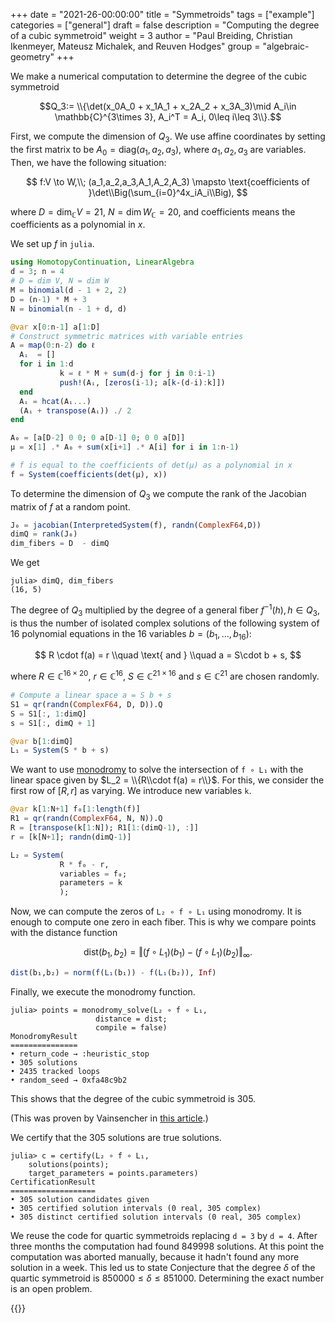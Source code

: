 +++
date = "2021-26-00:00:00"
title = "Symmetroids"
tags = ["example"]
categories = ["general"]
draft = false
description = "Computing the degree of a cubic symmetroid"
weight = 3
author = "Paul Breiding, Christian Ikenmeyer, Mateusz Michalek, and Reuven Hodges"
group = "algebraic-geometry"
+++


We make a numerical computation to determine the degree of the cubic symmetroid

$$Q_3:= \\{\det(x_0A_0 + x_1A_1 + x_2A_2 + x_3A_3)\mid A_i\in \mathbb{C}^{3\times 3}, A_i^T = A_i, 0\leq i\leq 3\\}.$$

First, we compute the dimension of $Q_3$.
We use affine coordinates by setting the first matrix to be $A_0 = \mathrm{diag}(a_{1},a_{2},a_3)$, where $a_1,a_2,a_3$ are variables. Then, we have the following situation:

$$
f:V \to W,\\;
 (a_1,a_2,a_3,A_1,A_2,A_3) \mapsto \text{coefficients of }\det\\Big(\sum_{i=0}^4x_iA_i\\Big),
$$

where $D = \dim_{\mathbb C} V = 21$, $N = \dim W_{\mathbb C}  = 20$, and coefficients means the coefficients as a polynomial in $x$.

We set up $f$ in `julia`.

```julia
using HomotopyContinuation, LinearAlgebra
d = 3; n = 4
# D = dim V, N = dim W
M = binomial(d - 1 + 2, 2)
D = (n-1) * M + 3
N = binomial(n - 1 + d, d)

@var x[0:n-1] a[1:D]
# Construct symmetric matrices with variable entries
A = map(0:n-2) do ℓ
  Aᵢ  = []
  for i in 1:d
           k = ℓ * M + sum(d-j for j in 0:i-1)
           push!(Aᵢ, [zeros(i-1); a[k-(d-i):k]])
  end
  Aᵢ = hcat(Aᵢ...)
  (Aᵢ + transpose(Aᵢ)) ./ 2
end

A₀ = [a[D-2] 0 0; 0 a[D-1] 0; 0 0 a[D]]
μ = x[1] .* A₀ + sum(x[i+1] .* A[i] for i in 1:n-1)

# f is equal to the coefficients of det(μ) as a polynomial in x
f = System(coefficients(det(μ), x))
```

To determine the dimension of $Q_3$ we compute the rank of the Jacobian matrix of $f$ at a random point.

```julia
J₀ = jacobian(InterpretedSystem(f), randn(ComplexF64,D))
dimQ = rank(J₀)
dim_fibers = D  - dimQ
```

We get
```julia-repl
julia> dimQ, dim_fibers
(16, 5)
```

The degree of $Q_3$ multiplied by the degree of a general fiber $f^{-1}(h), h\in Q_3,$ is thus the number of isolated complex solutions of the following system of $16$ polynomial equations in the $16$ variables $b=(b_1,\ldots,b_{16})$:

$$
R \cdot f(a) = r \\quad \text{ and } \\quad  a = S\cdot b + s,
$$

where
$R \in \mathbb{C}^{16 \times 20}$, $r \in \mathbb{C}^{16}$,
$S \in \mathbb{C}^{21\times 16}$ and $s \in \mathbb{C}^{21}$
are chosen randomly.

```julia
# Compute a linear space a = S b + s
S1 = qr(randn(ComplexF64, D, D)).Q
S = S1[:, 1:dimQ]
s = S1[:, dimQ + 1]

@var b[1:dimQ]
L₁ = System(S * b + s)
```

We want to use [monodromy](https://www.juliahomotopycontinuation.org/guides/monodromy/) to solve the intersection of `f ∘ L₁` with the linear space given by $L_2 = \\{R\\cdot f(a) = r\\}$. For this, we consider the first row of $[R, r]$ as varying. We introduce new variables `k`.

```julia
@var k[1:N+1] f₀[1:length(f)]
R1 = qr(randn(ComplexF64, N, N)).Q
R = [transpose(k[1:N]); R1[1:(dimQ-1), :]]
r = [k[N+1]; randn(dimQ-1)]

L₂ = System(
           R * f₀ - r,
           variables = f₀;
           parameters = k
           );
```

Now, we can compute the zeros of `L₂ ∘ f ∘ L₁` using monodromy. It is enough to compute one zero in each fiber. This is why we compare points with the distance function

$$\mathrm{dist}(b_1,b_2) = \Vert (f\circ L_1)(b_1) - (f\circ L_1)(b_2)\Vert_\infty.$$

```julia
dist(b₁,b₂) = norm(f(L₁(b₁)) - f(L₁(b₂)), Inf)
```
Finally, we execute the monodromy function.

```julia-repl
julia> points = monodromy_solve(L₂ ∘ f ∘ L₁,
                   distance = dist;
                   compile = false)
MonodromyResult
===============
• return_code → :heuristic_stop
• 305 solutions
• 2435 tracked loops
• random_seed → 0xfa48c9b2
```
This shows that the degree of the cubic symmetroid is $305$.

(This was proven by Vainsencher in [this article](https://www.tandfonline.com/doi/abs/10.1081/AGB-120022456).)

We certify that the 305 solutions are true solutions.

```julia-repl
julia> c = certify(L₂ ∘ f ∘ L₁,
    solutions(points);
    target_parameters = points.parameters)
CertificationResult
===================
• 305 solution candidates given
• 305 certified solution intervals (0 real, 305 complex)
• 305 distinct certified solution intervals (0 real, 305 complex)
```

We reuse the code for quartic symmetroids replacing `d = 3` by `d = 4`.  After three months the computation had found $849998$ solutions. At this point the computation was aborted manually, because it hadn't found any more solution in a week. This led us to state Conjecture that the degree $\delta$ of the quartic symmetroid is
$850000\leq \delta \leq 851000$. Determining the exact number is an open problem.


{{<bibtex >}}
